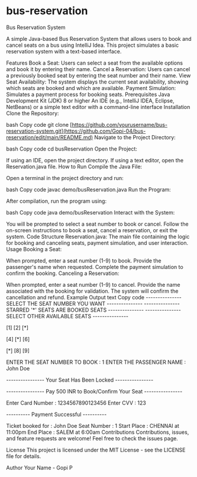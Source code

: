 # bus-reservation

Bus Reservation System

A simple Java-based Bus Reservation System that allows users to book and cancel seats on a bus using IntelliJ Idea. This project simulates a basic reservation system with a text-based interface.

Features
Book a Seat: Users can select a seat from the available options and book it by entering their name.
Cancel a Reservation: Users can cancel a previously booked seat by entering the seat number and their name.
View Seat Availability: The system displays the current seat availability, showing which seats are booked and which are available.
Payment Simulation: Simulates a payment process for booking seats.
Prerequisites
Java Development Kit (JDK) 8 or higher
An IDE (e.g., IntelliJ IDEA, Eclipse, NetBeans) or a simple text editor with a command-line interface
Installation
Clone the Repository:

bash
Copy code
git clone [https://github.com/yourusername/bus-reservation-system.git](https://github.com/Gopi-04/bus-reservation/edit/main/README.md)
Navigate to the Project Directory:

bash
Copy code
cd busReservation
Open the Project:

If using an IDE, open the project directory.
If using a text editor, open the Reservation.java file.
How to Run
Compile the Java File:

Open a terminal in the project directory and run:

bash
Copy code
javac demo/busReservation.java
Run the Program:

After compilation, run the program using:

bash
Copy code
java demo/busReservation
Interact with the System:

You will be prompted to select a seat number to book or cancel.
Follow the on-screen instructions to book a seat, cancel a reservation, or exit the system.
Code Structure
Reservation.java: The main file containing the logic for booking and canceling seats, payment simulation, and user interaction.
Usage
Booking a Seat:

When prompted, enter a seat number (1-9) to book.
Provide the passenger's name when requested.
Complete the payment simulation to confirm the booking.
Canceling a Reservation:

When prompted, enter a seat number (1-9) to cancel.
Provide the name associated with the booking for validation.
The system will confirm the cancellation and refund.
Example Output
text
Copy code
---------------   SELECT THE SEAT NUMBER YOU WANT   ---------------
---------------   STARRED '*' SEATS ARE BOOKED SEATS   ---------------
---------------   SELECT OTHER AVAILABLE SEATS   ---------------

[1]  [2]  [*]  

[4]  [*]  [6]  

[*]  [8]  [9]  

ENTER THE SEAT NUMBER TO BOOK : 1
ENTER THE PASSENGER NAME : John Doe

---------------- Your Seat Has Been Locked ----------------

---------------- Pay 500 INR to Book/Confirm Your Seat ----------------

Enter Card Number : 1234567890123456
Enter CVV : 123

----------  Payment Successful  ----------

Ticket booked for : John Doe
Seat Number       : 1
Start Place       : CHENNAI at 11:00pm
End Place         : SALEM at 6:00am
Contributions
Contributions, issues, and feature requests are welcome! Feel free to check the issues page.

License
This project is licensed under the MIT License - see the LICENSE file for details.

Author
Your Name - Gopi P
